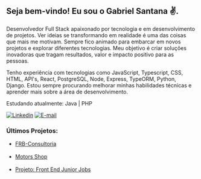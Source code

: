 ## Seja bem-vindo! Eu sou o Gabriel Santana ✌️.

Desenvolvedor Full Stack apaixonado por tecnologia e em desenvolvimento de projetos. Ver ideias se transformando em realidade é uma das coisas que mais me motivam. Sempre fico animado para embarcar em novos projetos e explorar diferentes tecnologias. Meu objetivo é criar soluções inovadoras que tragam resultados, valor e impacto positivo para as pessoas.

Tenho experiência com tecnologias como JavaScript, Typescript, CSS, HTML, API's, React, PostgreSQL, Node, Express, TypeORM, Python, Django. Estou sempre procurando melhorar minhas habilidades técnicas e aprender mais sobre a área de desenvolvimento.

Estudando atualmente: Java | PHP

[![Linkedin](https://img.shields.io/badge/LinkedIn-0077B5?style=for-the-badge&logo=linkedin&logoColor=white)](https://www.linkedin.com/in/profilegabrielsantana/)
[![E-mail](https://img.shields.io/badge/Gmail-D14836?style=for-the-badge&logo=gmail&logoColor=white)](mailto:gabr.lima7@gmail.com)

### Últimos Projetos:

<ul>
    <li>
        <a href="https://frbconsultoria.com.br/">  FRB-Consultoria </a>
    </li>
    <br/>
     <li>
        <a href="https://motors-shop-orcin.vercel.app/">  Motors Shop </a>
    </li>
    <br/>
    <li>
        <a href="https://junior-jobs-eta.vercel.app/"> Projeto: Front End Junior Jobs</a>
    </li>
</ul>
